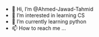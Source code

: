 - 👋 Hi, I’m @Ahmed-Jawad-Tahmid
- 👀 I’m interested in learning CS
- 🌱 I’m currently learning python
- 📫 How to reach me ...

<!---
Ahmed-Jawad-Tahmid/Ahmed-Jawad-Tahmid is a ✨ special ✨ repository because its `README.md` (this file) appears on your GitHub profile.
You can click the Preview link to take a look at your changes.
--->
